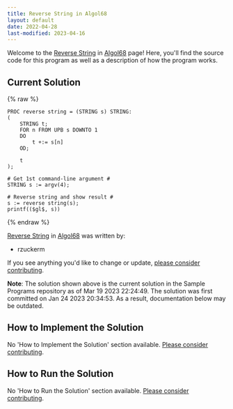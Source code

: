 ```yaml
---
title: Reverse String in Algol68
layout: default
date: 2022-04-28
last-modified: 2023-04-16
---
```


Welcome to the [Reverse String](https://sampleprograms.io/projects/reverse-string) in [Algol68](https://sampleprograms.io/languages/algol68) page! Here, you'll find the source code for this program as well as a description of how the program works.

## Current Solution

{% raw %}

```algol68
PROC reverse string = (STRING s) STRING:
(
    STRING t;
    FOR n FROM UPB s DOWNTO 1
    DO
        t +:= s[n]
    OD;

    t
);

# Get 1st command-line argument #
STRING s := argv(4);

# Reverse string and show result #
s := reverse string(s);
printf(($gl$, s))
```

{% endraw %}

[Reverse String](https://sampleprograms.io/projects/reverse-string) in [Algol68](https://sampleprograms.io/languages/algol68) was written by:

- rzuckerm

If you see anything you'd like to change or update, [please consider contributing](https://github.com/TheRenegadeCoder/sample-programs).

**Note**: The solution shown above is the current solution in the Sample Programs repository as of Mar 19 2023 22:24:49. The solution was first committed on Jan 24 2023 20:34:53. As a result, documentation below may be outdated.

## How to Implement the Solution

No 'How to Implement the Solution' section available. [Please consider contributing](https://github.com/TheRenegadeCoder/sample-programs-website).

## How to Run the Solution

No 'How to Run the Solution' section available. [Please consider contributing](https://github.com/TheRenegadeCoder/sample-programs-website).